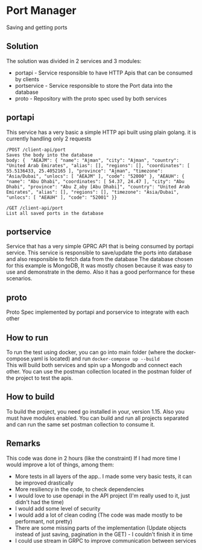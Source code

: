 # Port Manager

Saving and getting ports

## Solution

The solution was divided in 2 services and 3 modules:

- portapi - Service responsible to have HTTP Apis that can be consumed by clients
- portservice - Service responsible to store the Port data into the database
- proto - Repository with the proto spec used by both services


## portapi

This service has a very basic a simple HTTP api built using plain golang. it is currently handling only 2 requests

    /POST /client-api/port 
    Saves the body into the database
    body: {  "AEAJM": { "name": "Ajman", "city": "Ajman", "country": "United Arab Emirates", "alias": [], "regions": [], "coordinates": [ 55.5136433, 25.4052165 ], "province": "Ajman", "timezone": "Asia/Dubai", "unlocs": [ "AEAJM" ], "code": "52000" }, "AEAUH": { "name": "Abu Dhabi", "coordinates": [ 54.37, 24.47 ], "city": "Abu Dhabi", "province": "Abu Z¸aby [Abu Dhabi]", "country": "United Arab Emirates", "alias": [], "regions": [], "timezone": "Asia/Dubai", "unlocs": [ "AEAUH" ], "code": "52001" }}
    
    /GET /client-api/port 
    List all saved ports in the database

## portservice
Service that has a very simple GPRC API that is being consumed by portapi service.
This service is responsible to save/update the ports into database and also responsible to fetch data from the database
The database chosen for this example is MongoDB, It was mostly chosen because it was easy to use and demonstrate in the demo. Also it has a good performance for these scenarios.

## proto
Proto Spec implemented by portapi and porservice to integrate with each other


## How to run
To run the test using docker, you can go into main folder (where the docker-compose.yaml is located) and run `docker-compose up --build`  
This will build both services and spin up a Mongodb and connect each other.
You can use the postman collection located in the postman folder of the project to test the apis.


## How to build
To build the project, you need go installed in your, version 1.15. Also you must have modules enabled.
You can build and run all projects separated and can run the same set postman collection to consume it.

## Remarks
This code was done in 2 hours (like the constraint)
If I had more time I would improve a lot of things, among them:

- More tests in all layers of the app.. I made some very basic tests, it can be improved drastically
- More resiliency in the code, to check dependencies
- I would love to use openapi in the API project (I'm really used to it, just didn't had the time)
- I would add some level of security
- I would add a lot of clean coding (The code was made mostly to be performant, not pretty)
- There are some missing parts of the implementation (Update objects instead of just saving, pagination in the GET) - I couldn't finish it in time
- I could use stream in GRPC to improve communication between services

  

 


 
